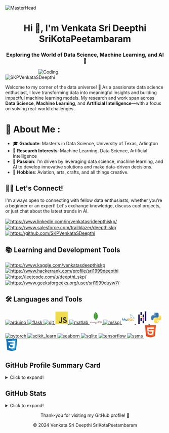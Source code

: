 ![MasterHead](https://media.graphassets.com/iOHVkwZJSROO9LafpHiX)
<h1 align="center">Hi 👋, I'm Venkata Sri Deepthi SriKotaPeetambaram</h1>
<h3 align="center">Exploring the World of Data Science, Machine Learning, and AI 🚀</h3>
<img align="right" alt="Coding" width="400" src="https://i.pinimg.com/originals/9e/0a/c8/9e0ac82bc17ff00708da6bd09593177e.gif">

<p align="left"> <img src="https://komarev.com/ghpvc/?username=SKPVenkataSDeepthi&label=Profile%20views&color=0e75b6&style=flat" alt="SKPVenkataSDeepthi" /> </p>

Welcome to my corner of the data universe! 🌌 As a passionate data science enthusiast, I love transforming data into meaningful insights and building impactful machine learning models. My research and work span across **Data Science**, **Machine Learning**, and **Artificial Intelligence**—with a focus on solving real-world challenges.

# 💫 About Me : 
- 🎓 **Graduate**: Master's in Data Science, University of Texas, Arlington
- 🔬 **Research Interests**: Machine Learning, Data Science, Artificial Intelligence
- 🤖 **Passion**: I’m driven by leveraging data science, machine learning, and AI to develop innovative solutions and make data-driven decisions.
- 🎨 **Hobbies**: Aviation, arts, crafts, and all things creative.


## 👨‍💻 Let's Connect!
I'm always open to connecting with fellow data enthusiasts, whether you’re a beginner or an expert! Let's exchange knowledge, discuss cool projects, or just chat about the latest trends in AI.
<p align="left">
<a href="https://www.linkedin.com/in/venkatasrideepthiskp/" target="blank"><img align="center" src="https://raw.githubusercontent.com/rahuldkjain/github-profile-readme-generator/master/src/images/icons/Social/linked-in-alt.svg" alt="https://www.linkedin.com/in/venkatasrideepthiskp/" height="30" width="40" /></a>
<a href="https://www.salesforce.com/trailblazer/deepthiskp" target="blank"><img align="center" src="https://www.vectorlogo.zone/logos/salesforce/salesforce-icon.svg" alt="https://www.salesforce.com/trailblazer/deepthiskp" height="30" width="40" /></a>
<a href="https://github.com/SKPVenkataSDeepthi" target="blank"><img align="center" src="https://raw.githubusercontent.com/rahuldkjain/github-profile-readme-generator/master/src/images/icons/Social/github.svg" alt="https://github.com/SKPVenkataSDeepthi" height="30" width="40" /></a>
</p>

## 📚 Learning and Development Tools
<p align="left">
<a href="https://www.kaggle.com/venkatasdeepthiskp" target="blank"><img align="center" src="https://raw.githubusercontent.com/rahuldkjain/github-profile-readme-generator/master/src/images/icons/Social/kaggle.svg" alt="https://www.kaggle.com/venkatasdeepthiskp" height="30" width="40" /></a>
<a href="https://www.hackerrank.com/profile/sri1999deepthi" target="blank"><img align="center" src="https://raw.githubusercontent.com/rahuldkjain/github-profile-readme-generator/master/src/images/icons/Social/hackerrank.svg" alt="https://www.hackerrank.com/profile/sri1999deepthi" height="30" width="40" /></a>
<a href="https://leetcode.com/u/deepthi_skp/" target="blank"><img align="center" src="https://raw.githubusercontent.com/rahuldkjain/github-profile-readme-generator/master/src/images/icons/Social/leet-code.svg" alt="https://leetcode.com/u/deepthi_skp/" height="30" width="40" /></a>
<a href="https://www.geeksforgeeks.org/user/sri1999duyw7/" target="blank"><img align="center" src="https://raw.githubusercontent.com/rahuldkjain/github-profile-readme-generator/master/src/images/icons/Social/geeks-for-geeks.svg" alt="https://www.geeksforgeeks.org/user/sri1999duyw7/" height="30" width="40" /></a>
</p>

## 🛠️ Languages and Tools
<p align="left">
<a href="https://www.arduino.cc/" target="_blank" rel="noreferrer"> <img src="https://cdn.worldvectorlogo.com/logos/arduino-1.svg" alt="arduino" width="40" height="40"/> </a>
<a href="https://flask.palletsprojects.com/" target="_blank" rel="noreferrer"> <img src="https://upload.wikimedia.org/wikipedia/commons/d/d7/Flask_logo.svg" alt="flask" width="40" height="40"/> </a>
<a href="https://git-scm.com/" target="_blank" rel="noreferrer"> <img src="https://www.vectorlogo.zone/logos/git-scm/git-scm-icon.svg" alt="git" width="40" height="40"/> </a>
<a href="https://developer.mozilla.org/en-US/docs/Web/JavaScript" target="_blank" rel="noreferrer"> <img src="https://raw.githubusercontent.com/devicons/devicon/master/icons/javascript/javascript-original.svg" alt="javascript" width="40" height="40"/> </a>
<a href="https://www.mathworks.com/" target="_blank" rel="noreferrer"> <img src="https://upload.wikimedia.org/wikipedia/commons/2/21/Matlab_Logo.png" alt="matlab" width="40" height="40"/> </a>
<a href="https://www.mongodb.com/" target="_blank" rel="noreferrer"> <img src="https://raw.githubusercontent.com/devicons/devicon/master/icons/mongodb/mongodb-original-wordmark.svg" alt="mongodb" width="40" height="40"/> </a>
<a href="https://www.microsoft.com/en-us/sql-server" target="_blank" rel="noreferrer"> <img src="https://www.svgrepo.com/show/303229/microsoft-sql-server-logo.svg" alt="mssql" width="40" height="40"/> </a>
<a href="https://www.mysql.com/" target="_blank" rel="noreferrer"> <img src="https://raw.githubusercontent.com/devicons/devicon/master/icons/mysql/mysql-original-wordmark.svg" alt="mysql" width="40" height="40"/> </a>
<a href="https://pandas.pydata.org/" target="_blank" rel="noreferrer"> <img src="https://raw.githubusercontent.com/devicons/devicon/2ae2a900d2f041da66e950e4d48052658d850630/icons/pandas/pandas-original.svg" alt="pandas" width="40" height="40"/> </a>
<a href="https://www.python.org" target="_blank" rel="noreferrer"> <img src="https://raw.githubusercontent.com/devicons/devicon/master/icons/python/python-original.svg" alt="python" width="40" height="40"/> </a>
<a href="https://pytorch.org/" target="_blank" rel="noreferrer"> <img src="https://www.vectorlogo.zone/logos/pytorch/pytorch-icon.svg" alt="pytorch" width="40" height="40"/> </a>
<a href="https://scikit-learn.org/" target="_blank" rel="noreferrer"> <img src="https://upload.wikimedia.org/wikipedia/commons/0/05/Scikit_learn_logo_small.svg" alt="scikit_learn" width="40" height="40"/> </a>
<a href="https://seaborn.pydata.org/" target="_blank" rel="noreferrer"> <img src="https://seaborn.pydata.org/_images/logo-mark-lightbg.svg" alt="seaborn" width="40" height="40"/> </a>
<a href="https://www.sqlite.org/" target="_blank" rel="noreferrer"> <img src="https://www.vectorlogo.zone/logos/sqlite/sqlite-icon.svg" alt="sqlite" width="40" height="40"/> </a>
<a href="https://www.tensorflow.org" target="_blank" rel="noreferrer"> <img src="https://www.vectorlogo.zone/logos/tensorflow/tensorflow-icon.svg" alt="tensorflow" width="40" height="40"/> </a>
<a href="https://learn.microsoft.com/en-us/sql/ssms/sql-server-management-studio-ssms?view=sql-server-ver15" target="_blank" rel="noreferrer"> <img src="https://upload.wikimedia.org/wikipedia/commons/4/4b/SQL_Server_Management_Studio_logo.svg" alt="ssms" width="40" height="40"/> </a>
<a href="https://www.w3.org/html/" target="_blank" rel="noreferrer"> <img src="https://raw.githubusercontent.com/devicons/devicon/master/icons/html5/html5-original.svg" alt="html" width="40" height="40"/> </a>
<a href="https://developer.mozilla.org/en-US/docs/Web/CSS" target="_blank" rel="noreferrer"> <img src="https://raw.githubusercontent.com/devicons/devicon/master/icons/css3/css3-original.svg" alt="css" width="40" height="40"/> </a>
</p>


## GitHub Profile Summary Card
<details>
  <summary>Click to expand!</summary>
  <p align="center">
    <img src="https://github-profile-summary-cards.vercel.app/api/cards/profile-details?username=SKPVenkataSDeepthi&theme=vue"/>
  </p>
</details>

## GitHub Stats
<details>
  <summary>Click to expand!</summary>
  <p align="center">
    <img align="center" src="https://github-readme-stats.vercel.app/api?username=SKPVenkataSDeepthi&show_icons=true&locale=en" alt="SKPVenkataSDeepthi" />
  </p>
  <p align="center">
    <img align="center" src="https://github-readme-streak-stats.herokuapp.com/?user=SKPVenkataSDeepthi&" alt="SKPVenkataSDeepthi" />
  </p>
  <p align="center">
    <img align="center" src="https://github-readme-stats.vercel.app/api/top-langs?username=SKPVenkataSDeepthi&show_icons=true&locale=en&layout=compact" alt="SKPVenkataSDeepthi" />
  </p>
</details>


<p align="center"> Thank-you for visiting my GitHub profile! 🌟 </p>

<p align="center">&copy; 2024 Venkata Sri Deepthi SriKotaPeetambaram </p>



